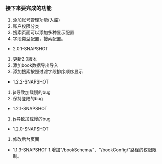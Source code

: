 ### 接下来要完成的功能
1. 添加账号管理功能(入库)
2. 账户权限分类
4. 搜索页面可以添加多种显示配置
5. 字段类型配置，搜索配置。


- 2.0.1-SNAPSHOT
1. 更新2.0版本 
2. 添加book数据导出导入
3. 添加搜索按照过滤字段排序顺序显示

- 1.2.2-SNAPSHOT
1. js导致加载慢的bug
2. 保持登陆的bug

- 1.2.1-SNAPSHOT
1. js导致加载慢的bug

- 1.2.0-SNAPSHOT
1. 修改后台页面

- 1.1.3-SNAPSHOT
1.增加"/bookSchema/"、"/bookConfig/"路径的权限限制。
